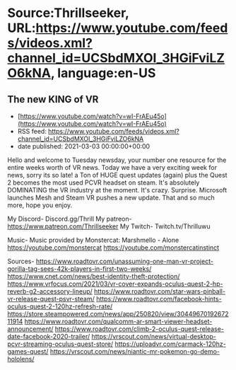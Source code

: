# Source:Thrillseeker, URL:https://www.youtube.com/feeds/videos.xml?channel_id=UCSbdMXOI_3HGiFviLZO6kNA, language:en-US

## The new KING of VR
 - [https://www.youtube.com/watch?v=wI-FrAEu45o](https://www.youtube.com/watch?v=wI-FrAEu45o)
 - RSS feed: https://www.youtube.com/feeds/videos.xml?channel_id=UCSbdMXOI_3HGiFviLZO6kNA
 - date published: 2021-03-03 00:00:00+00:00

Hello and welcome to Tuesday newsday, your number one resource for the entire weeks worth of VR news. Today we have a very exciting week for news, sorry its so late! a Ton of HUGE quest updates (again) plus the Quest 2 becomes the most used PCVR headset on steam.  It's absolutely DOMINATING the VR industry at the moment. It's crazy. Surprise. Microsoft launches Mesh and Steam VR pushes a new update. That and so much more, hope you enjoy.


My Discord- 
Discord.gg/Thrill
My patreon-
https://www.patreon.com/Thrillseeker
My Twitch-
Twitch.tv/Thrilluwu

Music-
Music provided by Monstercat: 
Marshmello - Alone
https://youtube.com/monstercat 
https://youtube.com/monstercatinstinct

Sources-
https://www.roadtovr.com/unassuming-one-man-vr-project-gorilla-tag-sees-42k-players-in-first-two-weeks/
https://www.cnet.com/news/best-identity-theft-protection/
https://www.vrfocus.com/2021/03/vr-cover-expands-oculus-quest-2-hp-reverb-g2-accessory-lineup/
https://www.roadtovr.com/star-wars-pinball-vr-release-quest-psvr-steam/
https://www.roadtovr.com/facebook-hints-oculus-quest-2-120hz-refresh-rate/
https://store.steampowered.com/news/app/250820/view/3044967019267211914
https://www.roadtovr.com/qualcomm-ar-smart-viewer-headset-announcement/
https://www.roadtovr.com/climb-2-oculus-quest-release-date-facebook-2020-trailer/
https://vrscout.com/news/virtual-desktop-pcvr-streaming-oculus-quest-store/
https://uploadvr.com/carmack-120hz-games-quest/
https://vrscout.com/news/niantic-mr-pokemon-go-demo-hololens/

